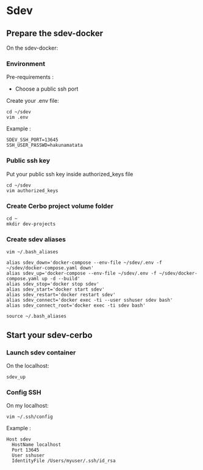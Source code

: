 # Sdev

## Prepare the sdev-docker

On the sdev-docker:


### Environment
Pre-requirements : 
- Choose a public ssh port

Create your .env file:
```
cd ~/sdev
vim .env
```

Example :
```
SDEV_SSH_PORT=13645
SSH_USER_PASSWD=hakunamatata
```

### Public ssh key
Put your public ssh key inside authorized_keys file

```
cd ~/sdev
vim authorized_keys
```

### Create Cerbo project volume folder
```
cd ~
mkdir dev-projects
```

### Create sdev aliases
```
vim ~/.bash_aliases
```
```
alias sdev_down='docker-compose --env-file ~/sdev/.env -f ~/sdev/docker-compose.yaml down'
alias sdev_up='docker-compose --env-file ~/sdev/.env -f ~/sdev/docker-compose.yaml up -d --build'
alias sdev_stop='docker stop sdev'
alias sdev_start='docker start sdev'
alias sdev_restart='docker restart sdev'
alias sdev_connect='docker exec -ti --user sshuser sdev bash'
alias sdev_connect_root='docker exec -ti sdev bash'
```
```
source ~/.bash_aliases
```

## Start your sdev-cerbo

### Launch sdev container

On the localhost:
```
sdev_up
```

### Config SSH
On my localhost:

```
vim ~/.ssh/config
```

Example :
```
Host sdev
  HostName localhost
  Port 13645
  User sshuser
  IdentityFile /Users/myuser/.ssh/id_rsa
```